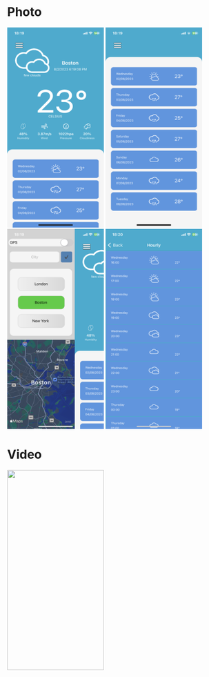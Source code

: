 # Photo 
<img src="Content/IMG_1700.PNG" width="224" height="464"> <img src="Content/IMG_1701.PNG" width="224" height="464"> 
<img src="Content/IMG_1702.PNG" width="224" height="464"> <img src="Content/IMG_1703.PNG" width="224" height="464">

# Video
<img src="Content/RPReplay_Final1690993265.MP4" width="224" height="464">
